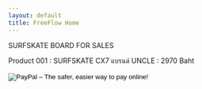 ```yaml
---
layout: default
title: FreeFlow Home
---
```


SURFSKATE BOARD FOR SALES

Product 001 : SURFSKATE CX7 แบรนด์ UNCLE : 2970 Baht

<form action="https://www.paypal.com/cgi-bin/webscr" method="post" target="_top">
<input type="hidden" name="cmd" value="_s-xclick">
<input type="hidden" name="hosted_button_id" value="YRZQ6G9GY2KE6">
<input type="image" src="https://www.paypalobjects.com/en_US/i/btn/btn_buynowCC_LG_global.gif" border="0" name="submit" alt="PayPal – The safer, easier way to pay online!">
<img alt="" border="0" src="https://www.paypalobjects.com/en_GB/i/scr/pixel.gif" width="1" height="1">
</form>


